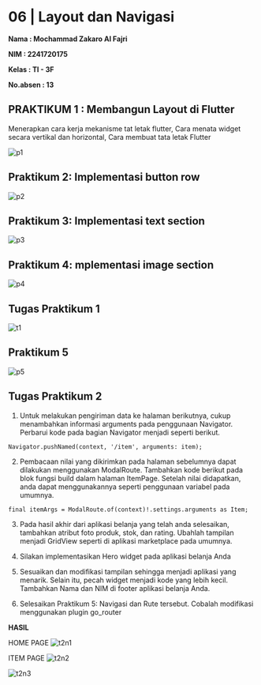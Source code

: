 # 06 | Layout dan Navigasi #

**Nama : Mochammad Zakaro Al Fajri** 

**NIM : 2241720175**

**Kelas : TI - 3F**

**No.absen : 13**

## PRAKTIKUM 1 : Membangun Layout di Flutter

Menerapkan cara kerja mekanisme tat letak flutter, Cara menata widget secara vertikal dan horizontal, Cara membuat tata letak Flutter

![p1](assets/p1.png)

## Praktikum 2: Implementasi button row

![p2](assets/p2.png)

## Praktikum 3: Implementasi text section

![p3](assets/p3.png)

## Praktikum 4: mplementasi image section

![p4](assets/p4.png)

## Tugas Praktikum 1 

![t1](assets/t1.png)

## Praktikum 5 

![p5](assets/p5.png)

## Tugas Praktikum 2 

1. Untuk melakukan pengiriman data ke halaman berikutnya, cukup menambahkan informasi arguments pada penggunaan Navigator. Perbarui kode pada bagian Navigator menjadi seperti berikut.

```
Navigator.pushNamed(context, '/item', arguments: item);
```

2. Pembacaan nilai yang dikirimkan pada halaman sebelumnya dapat dilakukan menggunakan ModalRoute. Tambahkan kode berikut pada blok fungsi build dalam halaman ItemPage. Setelah nilai didapatkan, anda dapat menggunakannya seperti penggunaan variabel pada umumnya.

```
final itemArgs = ModalRoute.of(context)!.settings.arguments as Item;
```

3. Pada hasil akhir dari aplikasi belanja yang telah anda selesaikan, tambahkan atribut foto produk, stok, dan rating. Ubahlah tampilan menjadi GridView seperti di aplikasi marketplace pada umumnya.

4. Silakan implementasikan Hero widget pada aplikasi belanja Anda

5. Sesuaikan dan modifikasi tampilan sehingga menjadi aplikasi yang menarik. Selain itu, pecah widget menjadi kode yang lebih kecil. Tambahkan Nama dan NIM di footer aplikasi belanja Anda.

6. Selesaikan Praktikum 5: Navigasi dan Rute tersebut. Cobalah modifikasi menggunakan plugin go_router

**HASIL**

HOME PAGE 
![t2n1](assets/t2n1.png)

ITEM PAGE 
![t2n2](assets/t2n2.png)

![t2n3](assets/t2n3.png)
